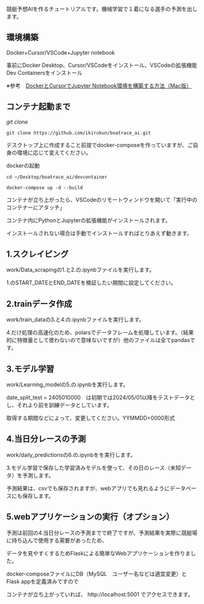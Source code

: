 競艇予想AIを作るチュートリアルです。機械学習で１着になる選手の予測を出します。

## 環境構築

Docker+Cursor/VSCode+Jupyter notebook

事前にDocker Desktop、Cursor/VSCodeをインストール、VSCodeの拡張機能Dev Containersをインストール

※参考　[DockerとCursorでJupyter Notebook環境を構築する方法（Mac版）](https://note.com/frypan1996/n/nd6f6c5202560)

## コンテナ起動まで

*git clone*

```
git clone https://github.com/ikirukun/boatrace_ai.git

```

デスクトップ上に作成すること前提でdocker-composeを作っていますが、ご自身の環境に応じて変えてください。

dockerの起動

```
cd ~/Desktop/boatrace_ai/devcontainer

docker-compose up -d --build

```

コンテナが立ち上がったら、VSCodeのリモートウィンドウを開いて「実行中のコンテナーにアタッチ」

コンテナ内にPythonとJupyterの拡張機能がインストールされます。

インストールされない場合は手動でインストールすればとりあえず動きます。

## 1.スクレイピング

work/Data_scrapingの1.と2.の.ipynbファイルを実行します。

1.のSTART_DATEとEND_DATEを検証したい期間に設定してください。

## 2.trainデータ作成

work/train_dataの3.と4.の.ipynbファイルを実行します。

4.だけ処理の高速化のため、polarsでデータフレームを処理しています。（結果的に特徴量として使わないので意味ないですが）他のファイルは全てpandasです。

## 3.モデル学習

work/Learning_modelの5.の.ipynbを実行します。

date_split_test = 2405010000　は初期では2024/05/01以降をテストデータとし、それより前を訓練データとしています。

取得する期間などによって、変更してください。YYMMDD+0000形式

## 4.当日分レースの予測

work/daily_predictionsの6.の.ipynbをを実行します。

3.モデル学習で保存した学習済みモデルを使って、その日のレース（未知データ）を予測します。

予測結果は、csvでも保存されますが、webアプリでも見れるようにデータベースにも保存します。

## 5.webアプリケーションの実行（オプション）

予測は前回の4.当日分レースの予測までで終了ですが、予測結果を実際に競艇場に持ち込んで使用する需要があったため、

データを見やすくするためFlaskによる簡単なWebアプリケーションを作りました。

docker-composeファイルにDB（MySQL　ユーザー名などは適宜変更）とFlask appを定義済みですので

コンテナが立ち上がっていれば、
http://localhost:5001
でアクセスできます。
